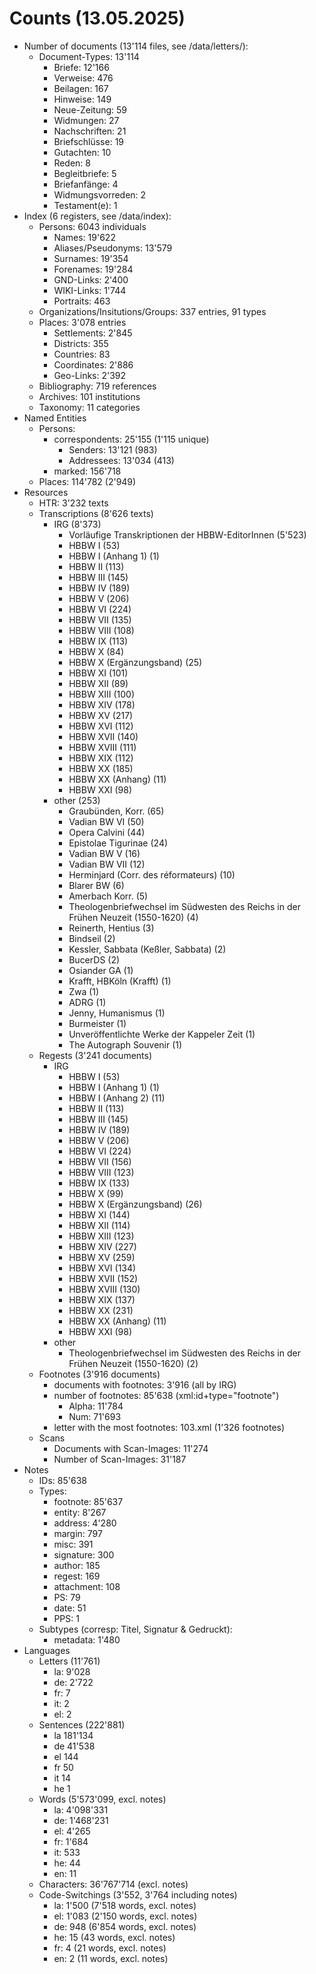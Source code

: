# Counts (13.05.2025)

- Number of documents (13'114 files, see /data/letters/): 
    - Document-Types: 13'114
        - Briefe: 12'166
        - Verweise: 476
        - Beilagen: 167
        - Hinweise: 149
        - Neue-Zeitung: 59
        - Widmungen: 27
        - Nachschriften: 21
        - Briefschlüsse: 19
        - Gutachten: 10
        - Reden: 8
        - Begleitbriefe: 5
        - Briefanfänge: 4
        - Widmungsvorreden: 2
        - Testament(e): 1
- Index (6 registers, see /data/index):
    - Persons: 6043 individuals
        - Names: 19'622
        - Aliases/Pseudonyms: 13'579
        - Surnames: 19'354
        - Forenames: 19'284
        - GND-Links: 2'400
        - WIKI-Links: 1'744
        - Portraits: 463
    - Organizations/Insitutions/Groups: 337 entries, 91 types
    - Places: 3'078 entries
        - Settlements: 2'845
        - Districts: 355
        - Countries: 83
        - Coordinates: 2'886
        - Geo-Links: 2'392
    - Bibliography: 719 references
    - Archives: 101 institutions
    - Taxonomy: 11 categories
- Named Entities
    - Persons:
        - correspondents: 25'155 (1'115 unique)
            - Senders: 13'121 (983)
            - Addressees: 13'034 (413)
        - marked: 156'718
    - Places: 114'782 (2'949)
- Resources
    - HTR: 3'232 texts
    - Transcriptions (8'626 texts)
        - IRG (8'373)
            - Vorläufige Transkriptionen der HBBW-EditorInnen (5'523)
            - HBBW I (53)
            - HBBW I (Anhang 1) (1)
            - HBBW II (113)
            - HBBW III (145)
            - HBBW IV (189)
            - HBBW V (206)
            - HBBW VI (224)
            - HBBW VII (135)
            - HBBW VIII (108)
            - HBBW IX (113)
            - HBBW X (84)
            - HBBW X (Ergänzungsband) (25)
            - HBBW XI (101)
            - HBBW XII (89)
            - HBBW XIII (100)
            - HBBW XIV (178)
            - HBBW XV (217)
            - HBBW XVI (112)
            - HBBW XVII (140)
            - HBBW XVIII (111)
            - HBBW XIX (112)
            - HBBW XX (185)
            - HBBW XX (Anhang) (11)
            - HBBW XXI (98)
        - other (253)
            - Graubünden, Korr. (65)
            - Vadian BW VI (50)
            - Opera Calvini (44)
            - Epistolae Tigurinae (24)
            - Vadian BW V (16)
            - Vadian BW VII (12)
            - Herminjard (Corr. des réformateurs) (10)
            - Blarer BW (6)
            - Amerbach Korr. (5)
            - Theologenbriefwechsel im Südwesten des Reichs in der Frühen Neuzeit (1550-1620) (4)
            - Reinerth, Hentius (3)
            - Bindseil (2)
            - Kessler, Sabbata (Keßler, Sabbata) (2)
            - BucerDS (2)
            - Osiander GA (1)
            - Krafft, HBKöln (Krafft) (1)
            - Zwa (1)
            - ADRG (1)
            - Jenny, Humanismus (1)
            - Burmeister (1)
            - Unveröffentlichte Werke der Kappeler Zeit (1)
            - The Autograph Souvenir (1)
    - Regests (3'241 documents)
        - IRG
            - HBBW I (53)
            - HBBW I (Anhang 1) (1)
            - HBBW I (Anhang 2) (11)
            - HBBW II (113)
            - HBBW III (145)
            - HBBW IV (189)
            - HBBW V (206)
            - HBBW VI (224)
            - HBBW VII (156)
            - HBBW VIII (123)
            - HBBW IX (133)
            - HBBW X (99)
            - HBBW X (Ergänzungsband) (26)
            - HBBW XI (144)
            - HBBW XII (114)
            - HBBW XIII (123)
            - HBBW XIV (227)
            - HBBW XV (259)
            - HBBW XVI (134)
            - HBBW XVII (152)
            - HBBW XVIII (130)
            - HBBW XIX (137)
            - HBBW XX (231)
            - HBBW XX (Anhang) (11)
            - HBBW XXI (98)
        - other 
            - Theologenbriefwechsel im Südwesten des Reichs in der Frühen Neuzeit (1550-1620) (2)
    - Footnotes (3'916 documents)
        - documents with footnotes: 3'916 (all by IRG)
        - number of footnotes: 85'638 (xml:id+type="footnote")
            - Alpha: 11'784
            - Num: 71'693
        - letter with the most footnotes: 103.xml (1'326 footnotes)
    - Scans
        - Documents with Scan-Images: 11'274
        - Number of Scan-Images: 31'187
- Notes
    - IDs: 85'638
    - Types:
        - footnote: 85'637
        - entity: 8'267
        - address: 4'280
        - margin: 797
        - misc: 391
        - signature: 300
        - author: 185
        - regest: 169
        - attachment: 108
        - PS: 79
        - date: 51
        - PPS: 1
    - Subtypes (corresp: Titel, Signatur & Gedruckt):
        - metadata: 1'480
- Languages
    - Letters (11'761)
        - la: 9'028
        - de: 2'722
        - fr: 7
        - it: 2
        - el: 2 
    - Sentences (222'881)
        - la 181'134
        - de 41'538
        - el 144
        - fr 50
        - it 14
        - he 1
    - Words (5'573'099, excl. notes)
        - la: 4'098'331
        - de: 1'468'231
        - el: 4'265
        - fr: 1'684
        - it: 533
        - he: 44
        - en: 11
    - Characters: 36'767'714 (excl. notes)
    - Code-Switchings (3'552, 3'764 including notes)
        - la: 1'500 (7'518 words, excl. notes)
        - el: 1'083 (2'150 words, excl. notes)
        - de: 948 (6'854 words, excl. notes)
        - he: 15 (43 words, excl. notes)
        - fr: 4 (21 words, excl. notes)
        - en: 2 (11 words, excl. notes)
